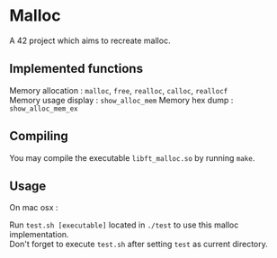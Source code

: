 # Malloc

A 42 project which aims to recreate malloc.

## Implemented functions

Memory allocation : `malloc`, `free`, `realloc`, `calloc`, `reallocf`  
Memory usage display : `show_alloc_mem`
Memory hex dump : `show_alloc_mem_ex`

## Compiling

You may compile the executable `libft_malloc.so` by running `make`.

## Usage

On mac osx :  

Run `test.sh [executable]` located in `./test` to use this malloc implementation.  
Don't forget to execute `test.sh` after setting `test` as current directory.
